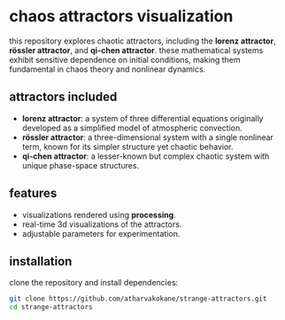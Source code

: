 # chaos attractors visualization

this repository explores chaotic attractors, including the **lorenz attractor**, **rössler attractor**, and **qi-chen attractor**. these mathematical systems exhibit sensitive dependence on initial conditions, making them fundamental in chaos theory and nonlinear dynamics.

## attractors included
- **lorenz attractor**: a system of three differential equations originally developed as a simplified model of atmospheric convection.  
- **rössler attractor**: a three-dimensional system with a single nonlinear term, known for its simpler structure yet chaotic behavior.  
- **qi-chen attractor**: a lesser-known but complex chaotic system with unique phase-space structures.  

## features
- visualizations rendered using **processing**.  
- real-time 3d visualizations of the attractors.  
- adjustable parameters for experimentation.  

## installation
clone the repository and install dependencies:  
```bash
git clone https://github.com/atharvakokane/strange-attractors.git  
cd strange-attractors  
